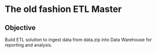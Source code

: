 # The old fashion ETL Master

## Objective
Build ETL solution to ingest data from data.zip into Data Warehouse for reporting and analysis.

